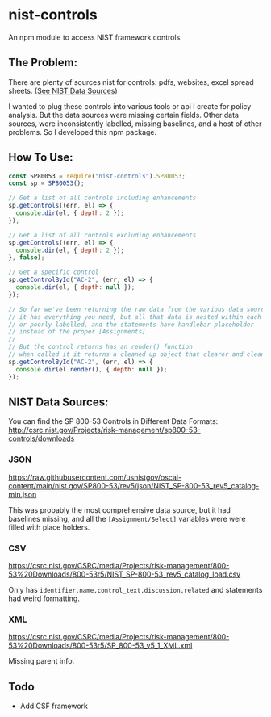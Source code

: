 # nist-controls

An npm module to access NIST framework controls.

## The Problem:

There are plenty of sources nist for controls: pdfs, websites, excel spread sheets. [(See NIST Data Sources)](#NIST-Data-Sources)

I wanted to plug these controls into various tools or api I create for policy analysis. But the data sources were missing certain fields. Other data sources, were inconsistently labelled, missing baselines, and a host of other problems. So I developed this npm package.

## How To Use:

```Javascript
const SP80053 = require("nist-controls").SP80053;
const sp = SP80053();

// Get a list of all controls including enhancements
sp.getControls((err, el) => {
  console.dir(el, { depth: 2 });
});

// Get a list of all controls excluding enhancements
sp.getControls((err, el) => {
  console.dir(el, { depth: 2 });
}, false);

// Get a specific control
sp.getControlById("AC-2", (err, el) => {
  console.dir(el, { depth: null });
});

// So far we've been returning the raw data from the various data source
// it has everything you need, but all that data is nested within each other
// or poorly labelled, and the statements have handlebar placeholder
// instead of the proper [Assignments]
//
// But the control returns has an render() function
// when called it it returns a cleaned up object that clearer and cleaner
sp.getControlById("AC-2", (err, el) => {
  console.dir(el.render(), { depth: null });
});
```

## NIST Data Sources:

You can find the SP 800-53 Controls in Different Data Formats:
http://csrc.nist.gov/Projects/risk-management/sp800-53-controls/downloads

### JSON

https://raw.githubusercontent.com/usnistgov/oscal-content/main/nist.gov/SP800-53/rev5/json/NIST_SP-800-53_rev5_catalog-min.json

This was probably the most comprehensive data source, but it had baselines missing, and all the `[Assignment/Select]` variables were were filled with place holders.

### CSV

https://csrc.nist.gov/CSRC/media/Projects/risk-management/800-53%20Downloads/800-53r5/NIST_SP-800-53_rev5_catalog_load.csv

Only has `identifier,name,control_text,discussion,related` and statements had weird formatting.

### XML

https://csrc.nist.gov/CSRC/media/Projects/risk-management/800-53%20Downloads/800-53r5/SP_800-53_v5_1_XML.xml

Missing parent info.

## Todo

- Add CSF framework
